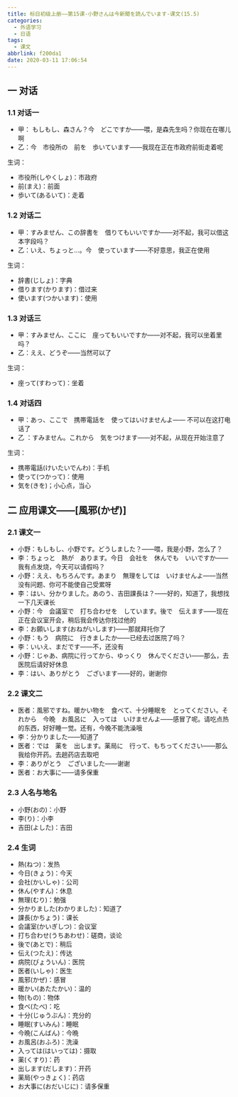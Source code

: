```yaml
---
title: 标日初级上册——第15课-小野さんは今新聞を読んでいます-课文(15.5)
categories:
  - 外语学习
  - 日语
tags:
  - 课文
abbrlink: f200da1
date: 2020-03-11 17:06:54
---
```

## 一 对话
### 1.1 对话一
* 甲：  もしもし、森さん？今　どこですか——喂，是森先生吗？你现在在哪儿啊 
* 乙：今　市役所の　前を　歩いています——我现在正在市政府前街走着呢

<!--more-->
生词：  

* 市役所(しやくしょ)：市政府
* 前(まえ)：前面
* 歩いて(あるいて)：走着

### 1.2 对话二

* 甲：すみません、この辞書を　借りてもいいですか——对不起，我可以借这本字段吗？
* 乙：いえ、ちょっと...。今　使っています——不好意思，我正在使用

生词：  

* 辞書(じしょ)：字典
* 借ります(かります)：借过来
* 使います(つかいます)：使用

### 1.3 对话三

* 甲：すみません、ここに　座ってもいいですか——对不起，我可以坐着里吗？
* 乙：ええ、どうぞ——当然可以了

生词：  

* 座って(すわって)：坐着

### 1.4 对话四

* 甲：あっ、ここで　携帯電話を　使ってはいけませんよ——  不可以在这打电话了
* 乙 ：すみません。これから　気をつけます——对不起，从现在开始注意了

生词：  

* 携帯電話(けいたいでんわ)：手机
* 使って(つかって)：使用
* 気を(きを)；小心点，当心

## 二 应用课文——[風邪(かぜ)]

### 2.1 课文一

* 小野：もしもし、小野です。どうしました？——喂，我是小野，怎么了？
* 李：ちょっと　熱が　あります。今日　会社を　休んでも　いいですか——我有点发烧，今天可以请假吗？
* 小野：ええ、もちろんです。あまり　無理をしては　いけませんよ——当然没有问题、你可不能使自己受累呀
* 李：はい、分かりました。あのう、吉田課長は？——好的，知道了，我想找一下几天课长
* 小野：今　会議室で　打ち合わせを　しています。後で　伝えます——现在正在会议室开会，稍后我会传达你找过他的
* 李：お願いします(おねがいします)——那就拜托你了
* 小野：もう　病院に　行きましたか——已经去过医院了吗？
* 李：いいえ、まだです——不，还没有
* 小野：じゃあ、病院に行ってから、ゆっくり　休んでください——那么，去医院后请好好休息
* 李：はい、ありがとう　ございます——好的，谢谢你

### 2.2 课文二

* 医者：風邪ですね。暖かい物を　食べて、十分睡眠を　とってください。それから　今晩　お風呂に　入っては　いけませんよ——感冒了呢。请吃点热的东西，好好睡一觉。还有，今晚不能洗澡哦
* 李：分かりました——知道了
* 医者：では　薬を　出します。薬局に　行って、もちってください——那么我给你开药。去趟药店去取吧
* 李：ありがとう　ございました——谢谢
* 医者：お大事に——请多保重

### 2.3 人名与地名

* 小野(おの)：小野
* 李(り)：小李
* 吉田(よした)：吉田

### 2.4 生词

* 熱(ねつ)：发热
* 今日(きょう)：今天
* 会社(かいしゃ)：公司
* 休ん(やすん)：休息
* 無理(むり)：勉强
* 分かりました(わかりました)：知道了
* 課長(かちょう)：课长
* 会議室(かいぎしつ)：会议室
* 打ち合わせ(うちあわせ)：磋商，谈论
* 後で(あとで)：稍后
* 伝え(つたえ)：传达
* 病院(びょういん)：医院
* 医者(いしゃ)：医生
* 風邪(かぜ)：感冒
* 暖かい(あたたかい)：温的
* 物(もの)：物体
* 食べ(たべ)：吃
* 十分(じゅうぶん)：充分的
* 睡眠(すいみん)：睡眠
* 今晩(こんばん)：今晩
* お風呂(おふろ)：洗澡
* 入っては(はいっては)：摄取
* 薬(くすり)：药
* 出します(だします)：开药
* 薬局(やっきょく)：药店
* お大事に(おだいじに)：请多保重

